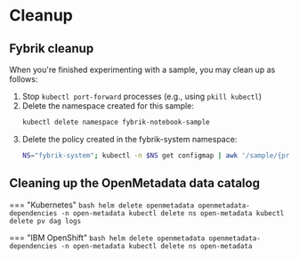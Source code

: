 # Cleanup
## Fybrik cleanup
When you're finished experimenting with a sample, you may clean up as follows:

1. Stop `kubectl port-forward` processes (e.g., using `pkill kubectl`)
2. Delete the namespace created for this sample:
    ```bash
    kubectl delete namespace fybrik-notebook-sample
    ```
3. Delete the policy created in the fybrik-system namespace:
    ```bash
    NS="fybrik-system"; kubectl -n $NS get configmap | awk '/sample/{print $1}' | xargs  kubectl delete -n $NS configmap
    ```

## Cleaning up the OpenMetadata data catalog
=== "Kubernetes"
    ```bash
    helm delete openmetadata openmetadata-dependencies -n open-metadata
    kubectl delete ns open-metadata
    kubectl delete pv dag logs
    ```

=== "IBM OpenShift"
    ```bash
    helm delete openmetadata openmetadata-dependencies -n open-metadata
    kubectl delete ns open-metadata
    ```
